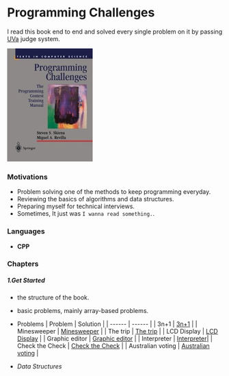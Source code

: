 # Programming Challenges
I read this book end to end and solved every single problem on it by passing [UVa](https://onlinejudge.org/) judge system.

![programming_challenges book](./programming_challenges.jpg)

### Motivations
- Problem solving one of the methods to keep programming everyday.
- Reviewing the basics of algorithms and data structures.
- Preparing myself for technical interviews.
- Sometimes, It just was `I wanna read something.`.

### Languages
- **CPP**

### Chapters
##### 1.Get Started
- the structure of the book.
- basic problems, mainly array-based problems.
- Problems
    | Problem | Solution | 
    | ------ | ------ |
    | 3n+1              | [3n+1](getting_started/3n+1.cpp) |
    | Minesweeper       | [Minesweeper](getting_started/minesweeper.cpp) |
    | The trip          | [The trip](getting_started/the_trip.cpp) |
    | LCD Display       | [LCD Display](getting_started/lcd_display.cpp) |
    | Graphic editor    | [Graphic editor](getting_started/graphical_editor.cpp) |
    | Interpreter       | [Interpreter](getting_started/interpreter.cpp)|
    | Check the Check   | [Check the Check](getting_started/check_the_check.cpp) |
    | Australian voting | [Australian voting](getting_started/australian_voting.cpp) |

- *Data Structures*
